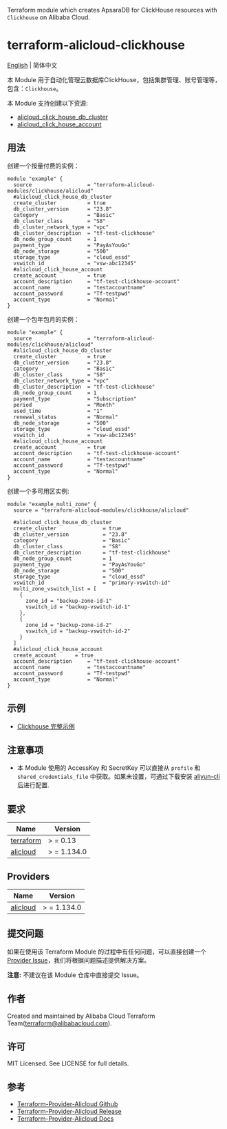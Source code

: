 Terraform module which creates ApsaraDB for ClickHouse resources with `Clickhouse` on Alibaba Cloud.

terraform-alicloud-clickhouse
=====================================================================

[English](https://github.com/terraform-alicloud-modules/terraform-alicloud-clickhouse/blob/main/README.md) | 简体中文

本 Module 用于自动化管理云数据库ClickHouse，包括集群管理、账号管理等，包含：`Clickhouse`。

本 Module 支持创建以下资源:

* [alicloud_click_house_db_cluster](https://registry.terraform.io/providers/aliyun/alicloud/latest/docs/resources/click_house_db_cluster)
* [alicloud_click_house_account](https://registry.terraform.io/providers/aliyun/alicloud/latest/docs/resources/click_house_account)

## 用法

创建一个按量付费的实例：
```hcl
module "example" {
  source                  = "terraform-alicloud-modules/clickhouse/alicloud"
  #alicloud_click_house_db_cluster
  create_cluster          = true
  db_cluster_version      = "23.8"
  category                = "Basic"
  db_cluster_class        = "S8"
  db_cluster_network_type = "vpc"
  db_cluster_description  = "tf-test-clickhouse"
  db_node_group_count     = 1
  payment_type            = "PayAsYouGo"
  db_node_storage         = "500"
  storage_type            = "cloud_essd"
  vswitch_id              = "vsw-abc12345"
  #alicloud_click_house_account
  create_account          = true
  account_description     = "tf-test-clickhouse-account"
  account_name            = "testaccountname"
  account_password        = "Tf-testpwd"
  account_type            = "Normal"
}
```
创建一个包年包月的实例：
```hcl
module "example" {
  source                  = "terraform-alicloud-modules/clickhouse/alicloud"
  #alicloud_click_house_db_cluster
  create_cluster          = true
  db_cluster_version      = "23.8"
  category                = "Basic"
  db_cluster_class        = "S8"
  db_cluster_network_type = "vpc"
  db_cluster_description  = "tf-test-clickhouse"
  db_node_group_count     = 1
  payment_type            = "Subscription"
  period                  = "Month"
  used_time               = "1"
  renewal_status          = "Normal"
  db_node_storage         = "500"
  storage_type            = "cloud_essd"
  vswitch_id              = "vsw-abc12345"
  #alicloud_click_house_account
  create_account          = true
  account_description     = "tf-test-clickhouse-account"
  account_name            = "testaccountname"
  account_password        = "Tf-testpwd"
  account_type            = "Normal"
}
```
创建一个多可用区实例:
```hcl
module "example_multi_zone" {
  source = "terraform-alicloud-modules/clickhouse/alicloud"

  #alicloud_click_house_db_cluster
  create_cluster               = true
  db_cluster_version           = "23.8"
  category                     = "Basic"
  db_cluster_class             = "S8"
  db_cluster_description       = "tf-test-clickhouse"
  db_node_group_count          = 1
  payment_type                 = "PayAsYouGo"
  db_node_storage              = "500"
  storage_type                 = "cloud_essd"
  vswitch_id                   = "primary-vswitch-id"
  multi_zone_vswitch_list = [
    {
      zone_id = "backup-zone-id-1"
      vswitch_id = "backup-vswitch-id-1"
    },
    {
      zone_id = "backup-zone-id-2"
      vswitch_id = "backup-vswitch-id-2"
    }
  ]
  #alicloud_click_house_account
  create_account      = true
  account_description     = "tf-test-clickhouse-account"
  account_name            = "testaccountname"
  account_password        = "Tf-testpwd"
  account_type            = "Normal"
}
```

## 示例

* [Clickhouse 完整示例](https://github.com/terraform-alicloud-modules/terraform-alicloud-clickhouse/tree/master/examples/complete)

## 注意事项

* 本 Module 使用的 AccessKey 和 SecretKey 可以直接从 `profile` 和 `shared_credentials_file`
  中获取。如果未设置，可通过下载安装 [aliyun-cli](https://github.com/aliyun/aliyun-cli#installation) 后进行配置.

## 要求

| Name | Version |
|------|---------|
| <a name="requirement_terraform"></a> [terraform](#requirement\_terraform) | > = 0.13 |
| <a name="requirement_alicloud"></a> [alicloud](#requirement\_alicloud) | > = 1.134.0 |

## Providers

| Name | Version |
|------|---------|
| <a name="provider_alicloud"></a> [alicloud](#provider\_alicloud) | > = 1.134.0 |

## 提交问题

如果在使用该 Terraform Module
的过程中有任何问题，可以直接创建一个 [Provider Issue](https://github.com/aliyun/terraform-provider-alicloud/issues/new)，我们将根据问题描述提供解决方案。

**注意:** 不建议在该 Module 仓库中直接提交 Issue。

## 作者

Created and maintained by Alibaba Cloud Terraform Team(terraform@alibabacloud.com).

## 许可

MIT Licensed. See LICENSE for full details.

## 参考

* [Terraform-Provider-Alicloud Github](https://github.com/aliyun/terraform-provider-alicloud)
* [Terraform-Provider-Alicloud Release](https://releases.hashicorp.com/terraform-provider-alicloud/)
* [Terraform-Provider-Alicloud Docs](https://registry.terraform.io/providers/aliyun/alicloud/latest/docs)
